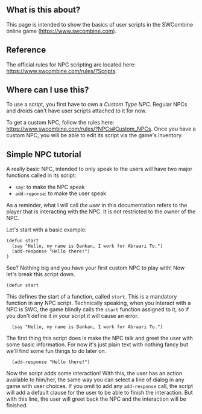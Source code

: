 ## What is this about?
This page is intended to show the basics of user scripts in the SWCombine online game (https://www.swcombine.com).

## Reference
The official rules for NPC scripting are located here: https://www.swcombine.com/rules/?Scripts.

## Where can I use this?
To use a script, you first have to own a *Custom Type NPC*. Regular NPCs and droids can't have user scripts attached to it for now.

To get a custom NPC, follow the rules here: https://www.swcombine.com/rules/?NPCs#Custom_NPCs.
Once you have a custom NPC, you will be able to edit its script via the game's inventory.

## Simple NPC tutorial
A really basic NPC, intended to only speak to the users will have two major functions called in its script:
- `say`: to make the NPC speak
- `add-reponse`: to make the user speak

As a reminder, what I will call *the user* in this documentation refers to the player that is interacting with the NPC. It is not restricted to the owner of the NPC.

Let's start with a basic example:

```
(defun start
  (say "Hello, my name is Dankan, I work for Abraari To.")
  (add-response "Hello there!")
)
```
See? Nothing big and you have your first custom NPC to play with! Now let's break this script down.

```
(defun start
```
This defines the start of a function, called `start`. This is a mandatory function in any NPC script. Technically speaking, when you interact with a NPC is SWC, the game blindly calls the `start` function assigned to it, so if you don't define it in your script it will cause an error.


```
  (say "Hello, my name is Dankan, I work for Abraari To.")
```
The first thing this script does is make the NPC talk and greet the user with some basic information. For now it's just plain text with nothing fancy but we'll find some fun things to do later on.

```
  (add-response "Hello there!")
```
Now the script adds some interaction! With this, the user has an action available to him/her, the same way you can select a line of dialog in any game with user choices. If you omit to add any `add-response` call, the script will add a default clause for the user to be able to finish the interaction. But with this line, the user will greet back the NPC and the interaction will be finished.
